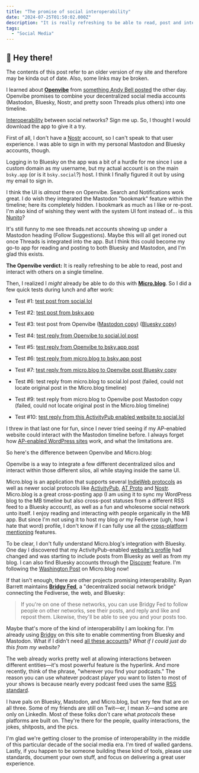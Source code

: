 ```yaml
---
title: "The promise of social interoperability"
date: "2024-07-25T01:50:02.000Z"
description: "It is really refreshing to be able to read, post and interact with others on a single timeline. "
tags: 
  - "Social Media"
---
```


<div class="heads-up">
<h2>👋 Hey there!</h2>
<p>The contents of this post refer to an older version of my site and therefore may be kinda out of date. Also, some links may be broken.</p>
</div>

I learned about [**Openvibe**](https://openvibe.social/) from [something Andy Bell posted](https://bsky.app/profile/bell.bz/post/3kxwv4kjbev2g) the other day. Openvibe promises to combine your decentralized social media accounts (Mastodon, Bluesky, Nostr, and pretty soon Threads plus others) into one timeline.

[Interoperability](https://en.wikipedia.org/wiki/Interoperability) between social networks? Sign me up. So, I thought I would download the app to give it a try.

First of all, I don't have a [Nostr](https://nostr.com/) account, so I can't speak to that user experience. I was able to sign in with my personal Mastodon and Bluesky accounts, though.

Logging in to Bluesky on the app was a bit of a hurdle for me since I use a custom domain as my username, but my actual account is on the main `bsky.app` (or is it `bsky.social`?) host. I think I finally figured it out by using my email to sign in.

I think the UI is _almost_ there on Openvibe. Search and Notifications work great. I do wish they integrated the Mastodon "bookmark" feature within the timeline; here its completely hidden. I bookmark as much as I like or re-post. I'm also kind of wishing they went with the system UI font instead of... is this [Nunito](https://fonts.google.com/specimen/Nunito)?

It's still funny to me see threads.net accounts showing up under a Mastodon heading (Follow Suggestions). Maybe this will all get ironed out once Threads is integrated into the app. But I think this could become my go-to app for reading and posting to both Bluesky and Mastodon, and I'm glad this exists.

**The Openvibe verdict:** It is really refreshing to be able to read, post and interact with others on a single timeline.

Then, I realized I _might_ already be able to do this with [**Micro.blog**](https://micro.blog/). So I did a few quick tests during lunch and after work:

- Test #1: [test post from social.lol](https://social.lol/@nsmsn/112842476726727818)

- Test #2: [test post from bsky.app](https://bsky.app/profile/nicksimson.com/post/3ky264cxhn62z)

- Test #3: test post from Openvibe ([Mastodon copy](https://social.lol/@nsmsn/112842482519453848)) ([Bluesky copy](https://bsky.app/profile/nicksimson.com/post/3ky265zsqls2t))

- Test #4: [test reply from Openvibe to social.lol post](https://social.lol/@nsmsn/112842486175919141)

- Test #5: [test reply from Openvibe to bsky.app post](https://bsky.app/profile/nicksimson.com/post/3ky26aveamh2d)

- Test #6: [test reply from micro.blog to bsky.app post](https://micro.blog/nsmsn/42166312)

- Test #7: [test reply from micro.blog to Openvibe post Bluesky copy](https://micro.blog/nsmsn/42177967)

- Test #6: test reply from micro.blog to social.lol post (failed, could not locate original post in the Micro.blog timeline)

- Test #9: test reply from micro.blog to Openvibe post Mastodon copy (failed, could not locate original post in the Micro.blog timeline)

- Test #10: [test reply from this ActivityPub enabled website to social.lol](https://nicksimson.com/notes/e7eba82921/)

I threw in that last one for fun, since I never tried seeing if my AP-enabled website could interact with the Mastodon timeline before. I always forget how [AP-enabled WordPress sites](https://wordpress.org/plugins/activitypub/) work, and what the limitations are.

So here's the difference between Openvibe and Micro.blog:

Openvibe is a way to integrate a few different decentralized silos and interact within those different silos, all while staying inside the same UI.

Micro.blog is an application that supports several [IndieWeb protocols](https://micro.blog/about/indieweb) as well as newer social protocols like [ActivityPub](https://en.wikipedia.org/wiki/ActivityPub), [AT Proto](https://atproto.com/guides/overview) and [Nostr](https://en.wikipedia.org/wiki/Nostr). Micro.blog is a great cross-posting app (I am using it to sync my WordPress blog to the MB timeline but also cross-post statuses from a different RSS feed to a Bluesky account), as well as a fun and wholesome social network unto itself. I enjoy reading and interacting with people organically in the MB app. But since I'm not using it to host my blog _or_ my Fediverse (ugh, how I hate that word) profile, I don't know if I can fully use all the [cross-platform mentioning](https://help.micro.blog/t/bluesky-cross-posting-and-mentions/1702/2) features.

To be clear, I don't fully understand Micro.blog's integration with Bluesky. One day I discovered that my ActivityPub-enabled [website's profile](https://micro.blog/nicksimson.com) had changed and was starting to include posts from Bluesky as well as from my blog. I can also find Bluesky accounts through the [Discover](https://micro.blog/discover#) feature. I'm following the [Washington Post](https://micro.blog/washingtonpost.com) on Micro.blog now!

If that isn't enough, there are other projects promising interoperability. Ryan Barrett maintains [**Bridgy Fed**](https://fed.brid.gy/docs), a "decentralized social network bridge" connecting the Fediverse, the web, and Bluesky:

> If you're on one of these networks, you can use Bridgy Fed to follow people on other networks, see their posts, and reply and like and repost them. Likewise, they'll be able to see you and your posts too.

Maybe that's more of the kind of interoperability I am looking for. I'm already using [Bridgy](https://brid.gy/) on this site to enable commenting from Bluesky and Mastodon. What if I didn't need [all these accounts](/links.html)? _What if I could just do this from my website?_

The web already works pretty well at allowing interactions between different entities—it's most powerful feature is the hyperlink. And more recently, think of the phrase, "wherever you find your podcasts." The reason you can use whatever podcast player you want to listen to most of your shows is because nearly every podcast feed uses the same [RSS standard](https://en.wikipedia.org/wiki/RSS).

I have pals on Bluesky, Mastodon, and Micro.blog, but very few that are on all three. Some of my friends are still on Twit&mdash;er, I mean X&mdash;and some are only on LinkedIn. Most of these folks don't care what _protocols_ these platforms are built on. They're there for the people, quality interactions, the jokes, shitposts, and the pics.

I'm glad we're getting closer to the promise of interoperability in the middle of this particular decade of the social media era. I'm tired of walled gardens. Lastly, if you happen to be someone building these kind of tools, please use standards, document your own stuff, and focus on delivering a great user experience.
